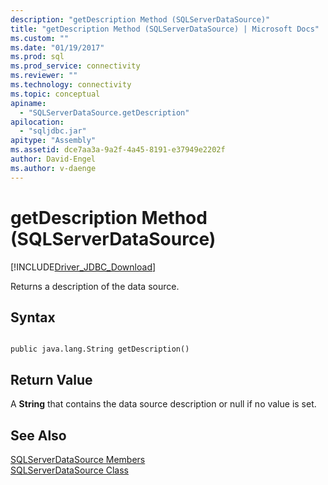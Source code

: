 ```yaml
---
description: "getDescription Method (SQLServerDataSource)"
title: "getDescription Method (SQLServerDataSource) | Microsoft Docs"
ms.custom: ""
ms.date: "01/19/2017"
ms.prod: sql
ms.prod_service: connectivity
ms.reviewer: ""
ms.technology: connectivity
ms.topic: conceptual
apiname: 
  - "SQLServerDataSource.getDescription"
apilocation: 
  - "sqljdbc.jar"
apitype: "Assembly"
ms.assetid: dce7aa3a-9a2f-4a45-8191-e37949e2202f
author: David-Engel
ms.author: v-daenge
---
```

# getDescription Method (SQLServerDataSource)
[!INCLUDE[Driver_JDBC_Download](../../../includes/driver_jdbc_download.md)]

  Returns a description of the data source.  
  
## Syntax  
  
```  
  
public java.lang.String getDescription()  
```  
  
## Return Value  
 A **String** that contains the data source description or null if no value is set.  
  
## See Also  
 [SQLServerDataSource Members](../../../connect/jdbc/reference/sqlserverdatasource-members.md)   
 [SQLServerDataSource Class](../../../connect/jdbc/reference/sqlserverdatasource-class.md)  
  
  
